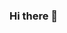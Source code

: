 ### Hi there 👋

<!--
**rkpareek/rkpareek** is a ✨ _special_ ✨ repository because its `README.md` (this file) appears on your GitHub profile.

Hi, I'm Rakesh, a passionate self-taught, Software Tester 🚀 from India.
  
**Talking about Personal Stuffs:**

- 👨🏽‍💻 I’m currently working on something cool :wink:;
- 🌱 I’m currently learning Cucumber-BDD; 
- 💬 Ask me about anything, I am happy to help;
- 📫 How to reach me: [@rkpareek](https://www.linkedin.com/in/rakesh.pareek/);
-->






